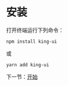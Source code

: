 # 安装
打开终端运行下列命令：
<pre><code>npm install king-ui</code></pre>
 或
<pre><code>yarn add king-ui</code></pre>


下一节：[开始](#/doc/get-started)
